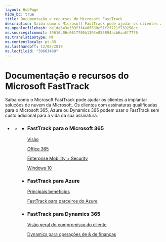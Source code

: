 ```yaml
---
layout: HubPage
hide_bc: true
title: Documentação e recursos do Microsoft FastTrack
description: Saiba como o Microsoft FastTrack pode ajudar os clientes a implantar soluções de nuvem da Microsoft. Os clientes com assinaturas qualificadas para o Microsoft 365, Azure ou Dynamics 365 podem usar o FastTrack sem custo adicional para a vida da sua assinatura.
ms.openlocfilehash: de1da643e333f3f4a85580c51f2f721f739256cc
ms.sourcegitcommit: 39616c06c0617700b1393e055894acb6aa6f7776
ms.translationtype: MT
ms.contentlocale: pt-BR
ms.lasthandoff: 12/02/2019
ms.locfileid: "39663488"
---
```

<div id="main" class="v2">
    <div class="container">
        <h1>Documentação e recursos do Microsoft FastTrack</h1>
        <p>Saiba como o Microsoft FastTrack pode ajudar os clientes a implantar soluções de nuvem da Microsoft. Os clientes com assinaturas qualificadas para o Microsoft 365, Azure ou Dynamics 365 podem usar o FastTrack sem custo adicional para a vida da sua assinatura.</p>
        <p></p>
        <ul class="pivots">
            <li>
                <a href="#home"></a>
                <ul id="home">
                    <li>
                        <a href="#home-all"></a>
                        <ul id="home-all" class="cardsZ">
                            <li>
                                <div class="cardSize">
                                    <div class="cardPadding">
                                        <div class="card">
                                                <div class="cardText">
                                                <h3>FastTrack para o Microsoft 365</h3>
                                                <p><a
                                                href="https://docs.microsoft.com/fasttrack/m365-fasttrack-benefit-overview">Visão</a></p>
                                                <p><a href="https://docs.microsoft.com/fasttrack/O365-fasttrack-benefit-for-office-365">Office 365</a></p>
                                                <p><a href="https://docs.microsoft.com/enterprise-mobility-security/Solutions/enterprise-mobility-fasttrack-program">Enterprise Mobility + Security</a></p>
                                                <p><a href="https://docs.microsoft.com/fasttrack/win-10-fasttrack-benefit-for-windows-10">Windows 10</a></p>
                                            </div>
                                        </div>
                                    </div>
                                </div>
                            </li>
                            <li>
                                <div class="cardSize">
                                    <div class="cardPadding">
                                        <div class="card">
                                            <div class="cardText">
                                                <h3>FastTrack para Azure</h3>
                                                <p><a href="https://azure.microsoft.com/programs/azure-fasttrack/?v=18.03">Principais benefícios</a></p>
                                                <p><a href="https://azure.microsoft.com/programs/azure-fasttrack/partners/">FastTrack para parceiros do Azure</a></p>
                                            </div>
                                        </div>
                                    </div>
                                </div>
                            </li>
                            <li>
                                <div class="cardSize">
                                    <div class="cardPadding">
                                        <div class="card">
                                            <div class="cardText">
                                                <h3>FastTrack para Dynamics 365</h3>
                                                <p><a href="https://docs.microsoft.com/dynamics365/get-started/fasttrack/customer-engagement/microsoft-fasttrack-dynamics-365">Visão geral do compromisso do cliente</a></p>
                                                <p><a href="https://docs.microsoft.com/dynamics365/unified-operations/fin-and-ops/get-started/fasttrack-dynamics-365-overview">Dynamics para operações de & de finanças</a></p>
                                            </div>
                                        </div>
                                    </div>
                                </div>
                            </li>
                        </ul>
                    </li>
                </ul>
            </li>
        </ul>
    </div>
</div>
